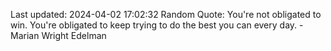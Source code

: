 Last updated: 2024-04-02 17:02:32
Random Quote: You're not obligated to win. You're obligated to keep trying to do the best you can every day. - Marian Wright Edelman